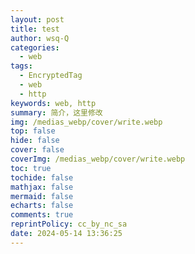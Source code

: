 ```yaml
---
layout: post
title: test
author: wsq-Q
categories:
  - web
tags:
  - EncryptedTag
  - web
  - http
keywords: web, http
summary: 简介，这里修改
img: /medias_webp/cover/write.webp
top: false
hide: false
cover: false
coverImg: /medias_webp/cover/write.webp
toc: true
tochide: false
mathjax: false
mermaid: false
echarts: false
comments: true
reprintPolicy: cc_by_nc_sa
date: 2024-05-14 13:36:25
---
```

